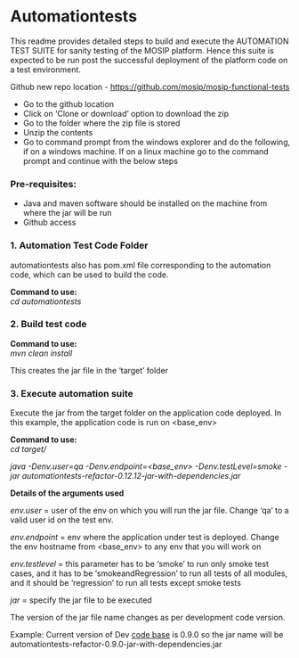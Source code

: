 # Automationtests
This readme provides detailed steps to build and execute the AUTOMATION TEST SUITE for sanity testing of the MOSIP platform. Hence this suite is expected to be run post the successful deployment of the platform code on a test environment.

Github new repo location - https://github.com/mosip/mosip-functional-tests
-	Go to the github location
-	Click on ‘Clone or download’ option to download the zip 
-	Go to the folder where the zip file is stored
-	Unzip the contents
-	Go to command prompt from the windows explorer and do the following, if on a windows machine. If on a linux machine go to the command prompt and continue with the below steps


### Pre-requisites:
-	Java and maven software should be installed on the machine from where the jar will be run
-	Github access 

### 1. Automation Test Code Folder  
automationtests also has pom.xml file corresponding to the automation code, which can be used to build the code.

**Command to use:** 
<br>_cd automationtests_<br>

### 2. Build test code
**Command to use:**
<br>_mvn clean install_<br>

This creates the jar file in the ‘target’ folder

### 3. Execute automation suite
Execute the jar from the target folder on the application code deployed. In this example, the application code is run on <base_env>

**Command to use:**
<br>_cd target/_<br>

_java -Denv.user=qa -Denv.endpoint=<base_env> -Denv.testLevel=smoke -jar automationtests-refactor-0.12.12-jar-with-dependencies.jar_

**Details of the arguments used**

_env.user_ = user of the env on which you will run the jar file. Change ‘qa’ to a valid user id on the test env.

_env.endpoint_ = env where the application under test is deployed. Change the env hostname from <base_env> to any env that you will work on

_env.testlevel_ = this parameter has to be ‘smoke’ to run only smoke test cases, and it has to be ‘smokeandRegression’ to run all tests of all modules, and it should be ‘regression’ to run all tests except smoke tests

_jar_ = specify the jar file to be executed

The version of the jar file name changes as per development code version. 

Example: Current version of Dev [code base](https://github.com/mosip/mosip-platform) is 0.9.0 so the jar name will be automationtests-refactor-0.9.0-jar-with-dependencies.jar

